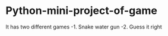 # Python-mini-project-of-game

It has two different games 
  -1. Snake water gun
  -2. Guess it right
